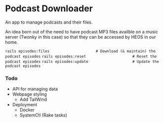 # Podcast Downloader

An app to manage podcasts and their files.

An idea born out of the need to have podcast MP3 files availble on a music server (Twonky in this case) so that they can be accessed by HEOS in our home.




```rails episodes:files                     # Download (& maintain) the podcast episodes```
```rails episodes:reset                     # Reset the podcast episodes```
```rails episodes:update                    # Update the podcast episodes```

### Todo

* API for managing data
* Webpage styling
    * Add TailWind
* Deployment
    * Docker
    * SystemCtl (Rake tasks)




